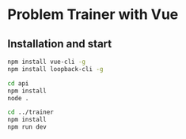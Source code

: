 # Problem Trainer with Vue

## Installation and start

```bash
npm install vue-cli -g
npm install loopback-cli -g

cd api
npm install
node .

cd ../trainer
npm install
npm run dev
```
